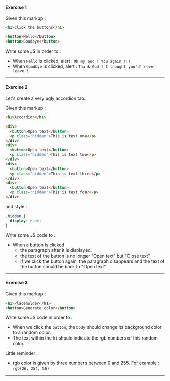 #### Exercise 1

Given this markup :

```html
<h1>Click the buttons</h1>

<button>Hello</button>
<button>Goodbye</button>
```

Write some JS in order to :

- When `Hello` is clicked, alert : `Oh my God ! You again !!!`
- When `Goodbye` is clicked, alert : `Thank God ! I thought you'd' never leave !`

---

#### Exercise 2

Let's create a very ugly accordion tab.

Given this markup :

```html
<h1>Accordion</h1>

<div>
  <button>Open text</button>
  <p class="hidden">This is text one</p>
</div>
<div>
  <button>Open text</button>
  <p class="hidden">This is text two</p>
</div>
<div>
  <button>Open text</button>
  <p class="hidden">This is text three</p>
</div>
<div>
  <button>Open text</button>
  <p class="hidden">This is text four</p>
</div>
```

and style :

```css
.hidden {
  display: none;
}
```

Write some JS code to :

- When a button is clicked
  - the paragraph after it is displayed.
  - the text of the button is no longer "Open text" but "Close text"
  - If we click the button again, the paragraph disappears and the text of the button should be back to "Open text"

---

#### Exercise 3

Given this markup :

```html
<h1>Placeholder</h1>
<button>Generate color</button>
```

Write some JS code in order to :

- When we click the `button`, the `body` should change its background color to a random color.
- The text within the `h1` should indicate the rgb numbers of this random color.

Little reminder :

- rgb color is given by three numbers between 0 and 255. For example : `rgb(26, 254, 56)`

---
